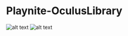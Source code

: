 # Playnite-OculusLibrary

![alt text](https://github.com/Shawson/Playnite-OculusLibrary/workflows/CI/badge.svg "CI Build Status")
![alt text](https://github.com/Shawson/Playnite-OculusLibrary/workflows/Release%20Build/badge.svg "Release Build Status")

